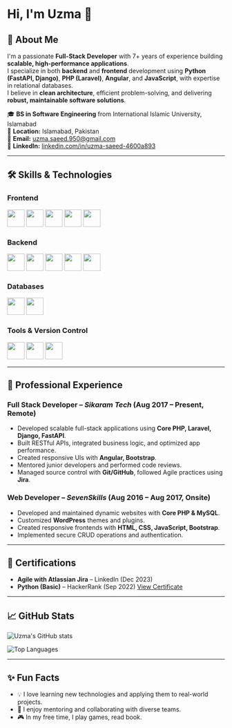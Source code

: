 # Hi, I'm Uzma 👋


## 🚀 About Me
I'm a passionate **Full-Stack Developer** with 7+ years of experience building **scalable, high-performance applications**.  
I specialize in both **backend** and **frontend** development using **Python (FastAPI, Django)**, **PHP (Laravel)**, **Angular**, and **JavaScript**, with expertise in relational databases.  
I believe in **clean architecture**, efficient problem-solving, and delivering **robust, maintainable software solutions**.

🎓 **BS in Software Engineering** from International Islamic University, Islamabad  
📌 **Location:** Islamabad, Pakistan  
📧 **Email:** [uzma.saeed.950@gmail.com](mailto:uzma.saeed.950@gmail.com)  
🔗 **LinkedIn:** [linkedin.com/in/uzma-saeed-4600a893](https://linkedin.com/in/uzma-saeed-4600a893)

---

## 🛠 Skills & Technologies

### **Frontend**
<p>
<img src="https://cdn.jsdelivr.net/gh/devicons/devicon/icons/html5/html5-original.svg" width="40"/>
<img src="https://cdn.jsdelivr.net/gh/devicons/devicon/icons/css3/css3-original.svg" width="40"/>
<img src="https://cdn.jsdelivr.net/gh/devicons/devicon/icons/javascript/javascript-original.svg" width="40"/>
<img src="https://cdn.jsdelivr.net/gh/devicons/devicon/icons/angularjs/angularjs-original.svg" width="40"/>
<img src="https://cdn.jsdelivr.net/gh/devicons/devicon/icons/bootstrap/bootstrap-plain.svg" width="40"/>
</p>

### **Backend**
<p>
<img src="https://cdn.jsdelivr.net/gh/devicons/devicon/icons/python/python-original.svg" width="40"/>
<img src="https://cdn.jsdelivr.net/gh/devicons/devicon/icons/django/django-plain.svg" width="40"/>
<img src="https://cdn.jsdelivr.net/gh/devicons/devicon/icons/fastapi/fastapi-original.svg" width="40"/>
<img src="https://cdn.jsdelivr.net/gh/devicons/devicon/icons/php/php-original.svg" width="40"/>
<img src="https://cdn.jsdelivr.net/gh/devicons/devicon/icons/laravel/laravel-original.svg" width="40"/>
</p>

### **Databases**
<p>
<img src="https://cdn.jsdelivr.net/gh/devicons/devicon/icons/postgresql/postgresql-original.svg" width="40"/>
<img src="https://cdn.jsdelivr.net/gh/devicons/devicon/icons/mysql/mysql-original.svg" width="40"/>
</p>

### **Tools & Version Control**
<p>
<img src="https://cdn.jsdelivr.net/gh/devicons/devicon/icons/git/git-original.svg" width="40"/>
<img src="https://cdn.jsdelivr.net/gh/devicons/devicon/icons/github/github-original.svg" width="40"/>
<img src="https://cdn.jsdelivr.net/gh/devicons/devicon/icons/jira/jira-original.svg" width="40"/>
</p>

---

## 💼 Professional Experience

### **Full Stack Developer** – *Sikaram Tech* (Aug 2017 – Present, Remote)
- Developed scalable full-stack applications using **Core PHP, Laravel, Django, FastAPI**.
- Built RESTful APIs, integrated business logic, and optimized app performance.
- Created responsive UIs with **Angular, Bootstrap**.
- Mentored junior developers and performed code reviews.
- Managed source control with **Git/GitHub**, followed Agile practices using **Jira**.

### **Web Developer** – *SevenSkills* (Aug 2016 – Aug 2017, Onsite)
- Developed and maintained dynamic websites with **Core PHP & MySQL**.
- Customized **WordPress** themes and plugins.
- Created responsive frontends with **HTML, CSS, JavaScript, Bootstrap**.
- Implemented secure CRUD operations and authentication.

---

## 📜 Certifications
- **Agile with Atlassian Jira** – LinkedIn (Dec 2023)  
- **Python (Basic)** – HackerRank (Sep 2022) [View Certificate](https://www.hackerrank.com/certificates/iframe/15d24fbdcb2e)

---

## 📈 GitHub Stats
![Uzma's GitHub stats](https://github-readme-stats.vercel.app/api?username=UzmaSaeed950&show_icons=true&theme=radical)

![Top Languages](https://github-readme-stats.vercel.app/api/top-langs/?username=UzmaSaeed950&layout=compact&theme=radical)

---

## ✨ Fun Facts
- 💡 I love learning new technologies and applying them to real-world projects.
- 🎯 I enjoy mentoring and collaborating with diverse teams.
- 🎮 In my free time, I play games, read book.
